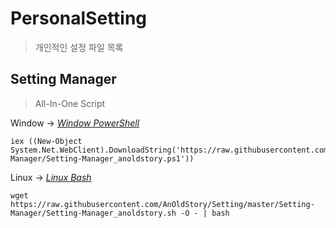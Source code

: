 # PersonalSetting
> 개인적인 설정 파일 목록



## Setting Manager 
> All-In-One Script 

Window -> [*Window PowerShell*](https://raw.githubusercontent.com/AnOldStory/Setting/master/Setting-Manager/Setting-Manager_anoldstory.ps1)
```
iex ((New-Object System.Net.WebClient).DownloadString('https://raw.githubusercontent.com/AnOldStory/Setting/master/Setting-Manager/Setting-Manager_anoldstory.ps1'))
```


Linux -> [*Linux Bash*](https://raw.githubusercontent.com/AnOldStory/Setting/master/Setting-Manager/Setting-Manager_anoldstory.sh)
```
wget https://raw.githubusercontent.com/AnOldStory/Setting/master/Setting-Manager/Setting-Manager_anoldstory.sh -O - | bash
```


<!-- Windows
===

| 링크 | 설명 | 다운로드 |
| --- | --- | --- |
| [Setting-Manager](https://help.github.com/en/articles/telling-git-about-your-signing-key) | 윈도우 GPG 설치법 |   |
| [WinLinker](https://raw.githubusercontent.com/AnOldStory/Setting/master/Win/WinLinker.bat) | 윈도우 Github Shortcut 생성 | [다운로드](https://anoldstory.github.io/Setting/Win/WinLinker.bat)   |
| [WinPSYarn](https://raw.githubusercontent.com/AnOldStory/Setting/master/Win/WinPSYarn.bat) | 윈도우 yarn global 저장경로 설정 | [다운로드](https://anoldstory.github.io/Setting/Win/WinPSYarn.bat)   |
| [WinSandBox](https://raw.githubusercontent.com/AnOldStory/Setting/master/Win/WinSandBox.wsb) | 윈도우 샌드박스 인터넷 익스플로러 자동실행 | [다운로드](https://anoldstory.github.io/Setting/Win/WinSandBox.wsb)   |
| [WinSym](https://raw.githubusercontent.com/AnOldStory/Setting/master/Win/WinSym.bat)  | 윈도우 심볼릭링크 생성 | [다운로드](https://anoldstory.github.io/Setting/Win/WinSym.bat)   |

Windows Subsystem for Linux
===

| 링크 | 설명 | 다운로드 |
| --- | --- | --- |
| [WSLBashrc](https://raw.githubusercontent.com/AnOldStory/Setting/master/WSL/WSLBashrc.sh)  | WSL .bashrc | [다운로드](https://anoldstory.github.io/Setting/WSL/WSLBashrc.sh)   |
| [WSLCdn](https://raw.githubusercontent.com/AnOldStory/Setting/master/WSL/WSLCdn.sh)   | WSL CDN 변경 | [다운로드](https://anoldstory.github.io/Setting/WSL/WSLCdn.sh)   |

Mac
===
| 링크 | 설명 | 다운로드 |
| --- | --- | --- |
| [MacNoSleep](https://raw.githubusercontent.com/AnOldStory/Setting/master/Mac/MacNoSleep.sh)    | 맥북 충전중 잠자기 방지 | [다운로드](https://anoldstory.github.io/Setting/Mac/MacNoSleep.sh)    |
| [MacSshpass](https://raw.githubusercontent.com/AnOldStory/Setting/master/Mac/MacSshpass.sh)    | 맥북 sshpass설치  | [다운로드](https://anoldstory.github.io/Setting/Mac/MacSshpass.sh)    |


Ubuntu
===
| 링크 | 설명 | 다운로드 |
| --- | --- | --- |
| [.vimrc](https://raw.githubusercontent.com/AnOldStory/Setting/master/Ubuntu/.vimrc)  | vim설정파일 | [다운로드](https://anoldstory.github.io/Setting/Ubuntu/.vimrc)   |
| [UbuInit](https://raw.githubusercontent.com/AnOldStory/Setting/master/Ubuntu/UbuInit.sh)  | 우분투 기본 설정 | [다운로드](https://anoldstory.github.io/Setting/Ubuntu/UbuInit.sh)   |

Etc
===
| 링크 | 설명 | 다운로드 |
| --- | --- | --- |
| [VibePlayList](https://raw.githubusercontent.com/AnOldStory/Setting/master/etc/VibePlayList.js)   | Vibe 플레이리스트 목록 가져오기 | [다운로드](https://anoldstory.github.io/Setting/etc/VibePlayList.js)   |
 -->

<!--
| []() | test |
| [이름](파일링크주소) | 설명 | 다운주소
-->
